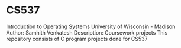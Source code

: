 # CS537
Introduction to Operating Systems
University of Wisconsin - Madison 
Author: Samhith Venkatesh 
Description:  Coursework projects 
              This repository consists of C program projects done for CS537 
